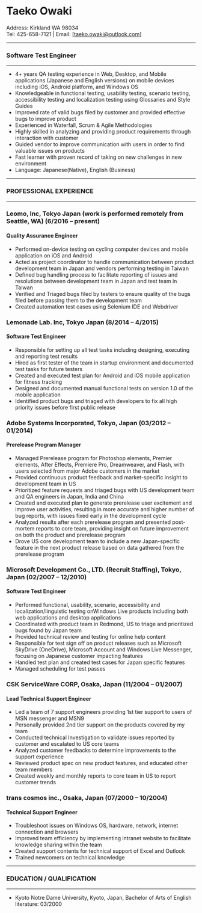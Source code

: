 # Taeko Owaki  
Address: Kirkland WA 98034  
Tel: 425-658-7121 | Email: [taeko.owaki@outlook.com]

---------------
### Software Test Engineer
---------------
   - 4+ years QA testing experience in Web, Desktop, and Mobile applications (Japanese and English versions) on mobile devices including iOS, Android platform, and Windows OS
   - Knowledgeable in functional testing, usability testing, scenario testing, accessibility testing and localization testing using Glossaries and Style Guides
   - Improved rate of valid bugs filed by customer and provided effective bugs to improve product
   - Experienced in Waterfall, Scrum & Agile Methodologies
   - Highly skilled in analyzing and providing product requirements through interaction with customer
   - Guided vendor to improve communication with users in order to find valuable issues on products
   - Fast learner with proven record of taking on new challenges in new environment
   - Language: Japanese(Native), English (Business)
 
---
### PROFESSIONAL EXPERIENCE
---
### Leomo, Inc, Tokyo Japan (work is performed remotely from Seattle, WA) (6/2016 – present)  
#### Quality Assurance Engineer  
  - Performed on-device testing on cycling computer devices and mobile application on iOS and Android
  - Acted as project coordinator to handle communication between product development team in Japan and vendors performing testing in Taiwan
  - Defined bug handling process to facilitate reporting of issues and resolutions between development team in Japan and test team in Taiwan
  - Verified and Triaged bugs filed by testers to ensure quality of the bugs filed before passing them to the development team
  - Created automation test cases using Selenium IDE and Webdriver

### Lemonade Lab. Inc, Tokyo Japan (8/2014 – 4/2015)
#### Software Test Engineer
  - Responsible for setting up all test tasks including designing, executing and reporting test results
  - Hired as first tester of the team in startup environment and documented test tasks for future testers
  - Created and executed test plan for Android and iOS mobile application for fitness tracking
  - Designed and documented manual functional tests on version 1.0 of the mobile application
  - Identified product bugs and triaged with developers to fix all high priority issues before first public release
 
### Adobe Systems Incorporated, Tokyo, Japan (03/2012 – 01/2014)
#### Prerelease Program Manager
   - Managed Prerelease program for Photoshop elements, Premier elements, After Effects, Premiere Pro, Dreamweaver, and Flash, with users selected from major Adobe customers in the market
   - Provided continuous product feedback and market-specific insight to development team in US
   - Prioritized feature requests and triaged bugs with US development team and QA engineers in Japan, India and China
   - Created and executed plan to generate prerelease user excitement and improve user activities, resulting in more accurate and higher number of bug reports, with issues fixed early in the development cycle
   - Analyzed results after each prerelease program and presented post-mortem reports to core team, providing insight on future improvement on both the product and prerelease program
   - Drove US core development team to include a new Japan-specific feature in the next product release based on data gathered from the prerelease program
  
### Microsoft Development Co., LTD. (Recruit Staffing), Tokyo, Japan (02/2007 – 12/2010)
#### Software Test Engineer

   - Performed functional, usability, scenario, accessibility and localization/linguistic testing onWindows Live products including both web applications and desktop applications
   - Coordinated with product team in Redmond, US to triage and prioritized bugs found by Japan team
   - Provided technical review and testing for online help content
   - Responsible for test sign off on product releases such as Microsoft SkyDrive (OneDrive), Microsoft Account and Windows Live Messenger, focusing on Japanese customer impacting features
   - Handled test plan and created test cases for Japan specific features
   - Managed scheduling for test passes

### CSK ServiceWare CORP, Osaka, Japan (11/2004 – 01/2007)
#### Lead Technical Support Engineer
   - Led a team of 7 support engineers providing 1st tier support to users of MSN messenger and MSN9
   - Personally provided 2nd tier support on the products covered by my team
   - Conducted technical Investigation to validate issues reported by customer and escalated to US core teams
   - Analyzed customer feedbacks to determine improvements to the support experience
   - Reviewed product spec on new product features, and educated other team members
   - Created weekly and monthly reports to core team in US to report customer trends

### trans cosmos inc., Osaka, Japan (07/2000 – 10/2004)
#### Technical Support Engineer
   - Troubleshoot issues on Windows OS, hardware, network, internet connection and browsers
   - Improved team efficiency by implementing intranet website to facilitate knowledge sharing within the team
   - Created support contents for technical support of Excel and Outlook
   - Trained newcomers on technical knowledge

----
### EDUCATION / QUALIFICATION
----
   - Kyoto Notre Dame University, Kyoto, Japan, Bachelor of Arts of English literature: 03/2000















